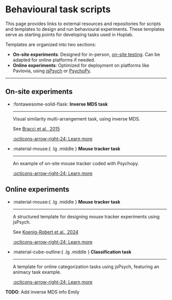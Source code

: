 # Behavioural task scripts

This page provides links to external resources and repositories for scripts and templates to design and run behavioural experiments. These templates serve as starting points for developing tasks used in Hoplab.

Templates are organized into two sections:  

- **On-site experiments**: Designed for in-person, [on-site testing](experimental-setup/bh-onsite.md). Can be adapted for online platforms if needed.  
- **Online experiments**: Optimized for deployment on platforms like Pavlovia, using [jsPsych](experimental-setup/pavlovia-jspsych.md) or [PsychoPy](experimental-setup/pavlovia-jspsych.md).

---

## On-site experiments

<div class="grid cards" markdown>

- :fontawesome-solid-flask: **Inverse MDS task**
  
    ---

    Visual similarity multi-arrangement task, using inverse MDS.

    See [Bracci et al., 2015](https://www.jneurosci.org/content/35/38/12977)

    [:octicons-arrow-right-24: Learn more](https://kuleuven.sharepoint.com/:f:/r/sites/T0005824-Hoplab/Shared%20Documents/Hoplab/Research/Behaviour/Inverse%20MDS?csf=1&web=1&e=pBDTz3)

- :material-mouse:{ .lg .middle } **Mouse tracker task**  

    ---

    An example of on-site mouse tracker coded with Psychopy.

    [:octicons-arrow-right-24: Learn more](https://github.com/TimManiquet/live-motor-task/tree/main)

</div>

## Online experiments

<div class="grid cards" markdown>

- :material-mouse:{ .lg .middle } **Mouse tracker task**  

    ---

    A structured template for designing mouse tracker experiments using jsPsych.

    See [Koenig-Robert et al., 2024](https://www.nature.com/articles/s41598-024-62135-7)

    [:octicons-arrow-right-24: Learn more](https://github.com/HOPLAB-LBP/mouse_tracker_template)

- :material-cube-outline:{ .lg .middle } **Classification task**  

    ---

    A template for online categorization tasks using jsPsych, featuring an animacy task example.

    [:octicons-arrow-right-24: Learn more](https://github.com/HOPLAB-LBP/jspsych-classification-task-template)

</div>

__TODO__: Add inverse MDS info Emily
